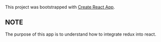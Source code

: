 This project was bootstrapped with [Create React App](https://github.com/facebook/create-react-app).

## NOTE

The purpose of this app is to understand how to integrate redux into react.
